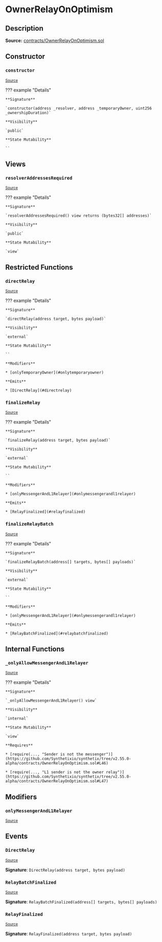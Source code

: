 # OwnerRelayOnOptimism

## Description

**Source:** [contracts/OwnerRelayOnOptimism.sol](https://github.com/Synthetixio/synthetix/tree/v2.55.0-alpha/contracts/OwnerRelayOnOptimism.sol)

## Constructor

### `constructor`

<sub>[Source](https://github.com/Synthetixio/synthetix/tree/v2.55.0-alpha/contracts/OwnerRelayOnOptimism.sol#L20)</sub>

??? example "Details"

    **Signature**

    `constructor(address _resolver, address _temporaryOwner, uint256 _ownershipDuration)`

    **Visibility**

    `public`

    **State Mutability**

    ``

## Views

### `resolverAddressesRequired`

<sub>[Source](https://github.com/Synthetixio/synthetix/tree/v2.55.0-alpha/contracts/OwnerRelayOnOptimism.sol#L57)</sub>

??? example "Details"

    **Signature**

    `resolverAddressesRequired() view returns (bytes32[] addresses)`

    **Visibility**

    `public`

    **State Mutability**

    `view`

## Restricted Functions

### `directRelay`

<sub>[Source](https://github.com/Synthetixio/synthetix/tree/v2.55.0-alpha/contracts/OwnerRelayOnOptimism.sol#L65)</sub>

??? example "Details"

    **Signature**

    `directRelay(address target, bytes payload)`

    **Visibility**

    `external`

    **State Mutability**

    ``

    **Modifiers**

    * [onlyTemporaryOwner](#onlytemporaryowner)

    **Emits**

    * [DirectRelay](#directrelay)

### `finalizeRelay`

<sub>[Source](https://github.com/Synthetixio/synthetix/tree/v2.55.0-alpha/contracts/OwnerRelayOnOptimism.sol#L71)</sub>

??? example "Details"

    **Signature**

    `finalizeRelay(address target, bytes payload)`

    **Visibility**

    `external`

    **State Mutability**

    ``

    **Modifiers**

    * [onlyMessengerAndL1Relayer](#onlymessengerandl1relayer)

    **Emits**

    * [RelayFinalized](#relayfinalized)

### `finalizeRelayBatch`

<sub>[Source](https://github.com/Synthetixio/synthetix/tree/v2.55.0-alpha/contracts/OwnerRelayOnOptimism.sol#L77)</sub>

??? example "Details"

    **Signature**

    `finalizeRelayBatch(address[] targets, bytes[] payloads)`

    **Visibility**

    `external`

    **State Mutability**

    ``

    **Modifiers**

    * [onlyMessengerAndL1Relayer](#onlymessengerandl1relayer)

    **Emits**

    * [RelayBatchFinalized](#relaybatchfinalized)

## Internal Functions

### `_onlyAllowMessengerAndL1Relayer`

<sub>[Source](https://github.com/Synthetixio/synthetix/tree/v2.55.0-alpha/contracts/OwnerRelayOnOptimism.sol#L43)</sub>

??? example "Details"

    **Signature**

    `_onlyAllowMessengerAndL1Relayer() view`

    **Visibility**

    `internal`

    **State Mutability**

    `view`

    **Requires**

    * [require(..., "Sender is not the messenger")](https://github.com/Synthetixio/synthetix/tree/v2.55.0-alpha/contracts/OwnerRelayOnOptimism.sol#L46)

    * [require(..., "L1 sender is not the owner relay")](https://github.com/Synthetixio/synthetix/tree/v2.55.0-alpha/contracts/OwnerRelayOnOptimism.sol#L47)

## Modifiers

### `onlyMessengerAndL1Relayer`

<sub>[Source](https://github.com/Synthetixio/synthetix/tree/v2.55.0-alpha/contracts/OwnerRelayOnOptimism.sol#L50)</sub>

## Events

### `DirectRelay`

<sub>[Source](https://github.com/Synthetixio/synthetix/tree/v2.55.0-alpha/contracts/OwnerRelayOnOptimism.sol#L87)</sub>

**Signature**: `DirectRelay(address target, bytes payload)`

### `RelayBatchFinalized`

<sub>[Source](https://github.com/Synthetixio/synthetix/tree/v2.55.0-alpha/contracts/OwnerRelayOnOptimism.sol#L89)</sub>

**Signature**: `RelayBatchFinalized(address[] targets, bytes[] payloads)`

### `RelayFinalized`

<sub>[Source](https://github.com/Synthetixio/synthetix/tree/v2.55.0-alpha/contracts/OwnerRelayOnOptimism.sol#L88)</sub>

**Signature**: `RelayFinalized(address target, bytes payload)`
